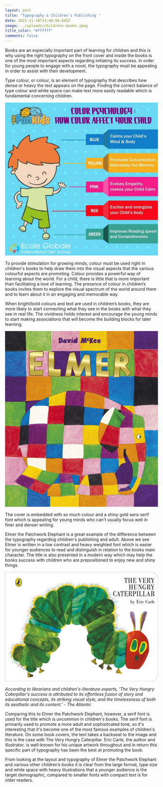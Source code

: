 ```yaml
---
layout: post
title: "Typography & Children's Publishing "
date: 2021-11-10T14:44:50.645Z
image: ../uploads/childrens-books.jpeg
title_color: "#ffffff"
comments: false
---
```

Books are an especially important part of learning for children and this is why using the right typography on the front cover and inside the books is one of the most important aspects regarding initiating its success. In order for young people to engage with a novel, the typography must be appealing in order to assist with their development.

Type colour, or colour, is an element of typography that describes how dense or heavy the text appears on the page. Finding the correct balance of type colour and white space can make text more easily readable which is fundamental concerning children.

![](../uploads/how-color-affects-your-child.jpeg)

To provide stimulation for growing minds, colour must be used right in children's books to help draw them into the visual aspects that the various colourful aspects are promoting. Colour provides a powerful way of learning about the world. For a child, there is little that is more important than facilitating a love of learning. The presence of colour in children’s books invites them to explore the visual spectrum of the world around them and to learn about it in an engaging and memorable way.

When bright/bold colours and text are used in children’s books, they are more likely to start connecting what they see in the books with what they see in real life. The vividness holds interest and encourage the young minds to start making associations that will become the building blocks for later learning.

![](../uploads/91gmyesqqyl.jpeg "'Elmer the Patchwork Elephant' is a well-known and bestselling children's book.")

The cover is embedded with so much colour and a shiny gold sans serif font which is appealing for young minds who can't usually focus well in finer and denser writing. 

Elmer the Patchwork Elephant is a great example of the difference between the typography regarding children's publishing and adult. Above we see Elmer is written in a low contrast and heavy weighted font which is easier for younger audiences to read and distinguish in relation to the books main character. The title is also presented in a modern way which may help the books success with children who are prepositioned to enjoy new and shiny things. 

![](../uploads/81seu48cujs.jpeg "'The Very Hungry Caterpillar' - One of the biggest and best-selling children's books of all time.")

*According to librarians and children's-literature experts, 'The Very Hungry Caterpillar's success is attributed to its effortless fusion of story and educational concepts, its striking visual style, and the timelessness of both its aesthetic and its content.' - The Atlantic*

Comparing this to Elmer the Patchwork Elephant, however, a serif font is used for the title which is uncommon in children's books. The serif font is primarily used to promote a more adult and sophisitcated tone, so it's interesting that it's become one of the most famous examples of children's literature. On some book covers, the text takes a backseat to the image and this is the case with The Very Hungry Caterpillar. Eric Carle, the author and illustrator, is well-known for his unique artwork throughout and in return this specific part of typography has been the best at promoting the book. 

From looking at the layout and typography of Elmer the Patchwork Elephant and various other children’s books it is clear from the large format, type size and white space with heavy illustrations that a younger audience is the target demographic, compared to smaller fonts with compact text is for older readers.